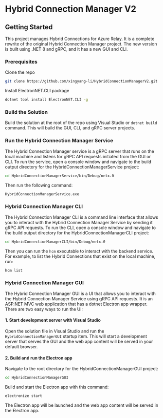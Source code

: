# Hybrid Connection Manager V2

<!-- GETTING STARTED -->
## Getting Started

This project manages Hybrid Connections for Azure Relay. It is a complete rewrite of the original Hybrid Connection Manager project. The new version is built using .NET 8 and gRPC, and it has a new GUI and CLI.

### Prerequisites

 Clone the repo
   ```sh
   git clone https://github.com/xingyang-li/HybridConnectionManagerV2.git
   ```
 Install ElectronNET.CLI package
   ```sh
   dotnet tool install ElectronNET.CLI -g
   ```

### Build the Solution

Build the solution at the root of the repo using Visual Studio or `dotnet build` command. This will build the GUI, CLI, and gRPC server projects.

### Run the Hybrid Connection Manager Service

The Hybrid Connection Manager service is a gRPC server that runs on the local machine and listens for gRPC API requests initiated from the GUI or CLI. To run the service, open a console window and navigate to the build output directory for the HybridConnectionManagerService project:
```sh
cd HybridConnectionManagerService/bin/Debug/netx.0
```

Then run the following command:
```sh
HybridConnectionManagerService.exe
```

### Hybrid Connection Manager CLI

The Hybrid Connection Manager CLI is a command line interface that allows you to interact with the Hybrid Connection Manager Service by sending it gRPC API requests. To run the CLI, open a console window and navigate to the build output directory for the HybridConnectionManagerCLI project:
```sh
cd HybridConnectionManagerCLI/bin/Debug/netx.0
```

Then you can run the `hcm` executable to interact with the backend service. For example, to list the Hybrid Connections that exist on the local machine, run:
```sh
hcm list
```

### Hybrid Connection Manager GUI

The Hybrid Connection Manager GUI is a UI that allows you to interact with the Hybrid Connection Manager Service using gRPC API requests. It is an ASP.NET MVC web application that has a dotnet Electron app wrapper. There are two easy ways to run the UI: 

#### 1. Start development server with Visual Studio

Open the solution file in Visual Studio and run the `HybridConnectionManagerGUI` startup item. This will start a development server that serves the GUI and the web app content will be served in your default browser.

#### 2. Build and run the Electron app

Navigate to the root directory for the HybridConnectionManagerGUI project:
```sh
cd HybridConnectionManagerGUI
```

Build and start the Electron app with this command:
```sh
electronize start
```

The Electron app will be launched and the web app content will be served in the Electron app.
